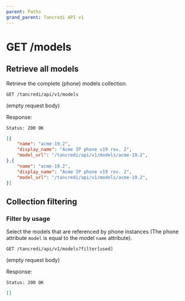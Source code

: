 ```yaml
---
parent: Paths
grand_parent: Tancredi API v1
---
```


# GET /models

## Retrieve all models

Retrieve the complete (phone) models collection.

    GET /tancredi/api/v1/models

(empty request body)

Response:

    Status: 200 OK

```json
[{
    "name": "acme-19.2",
    "display_name": "Acme IP phone v19 rev. 2",
    "model_url": "/tancredi/api/v1/models/acme-19.2",
},{
    "name": "acme-19.2",
    "display_name": "Acme IP phone v19 rev. 2",
    "model_url": "/tancredi/api/v1/models/acme-19.2",
}]
```

## Collection filtering

### Filter by usage

Select the models that are referenced by phone instances (The phone attribute
`model` is equal to the model `name` attribute).

    GET /tancredi/api/v1/models?filter[used]

(empty request body)

Response:

    Status: 200 OK

```json
[]
```
